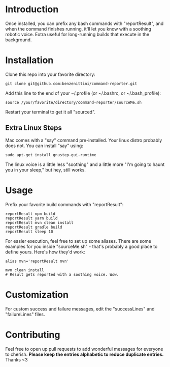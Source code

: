 
# Introduction

Once installed, you can prefix any bash commands with "reportResult", and when the command finishes running, it'll let you know with a soothing robotic voice. Extra useful for long-running builds that execute in the background.

# Installation

Clone this repo into your favorite directory:

```
git clone git@github.com:benzenittini/command-reporter.git
```

Add this line to the end of your ~/.profile (or ~/.bashrc, or ~/.bash_profile):

```
source /your/favorite/directory/command-reporter/sourceMe.sh
```

Restart your terminal to get it all "sourced".

## Extra Linux Steps

Mac comes with a "say" command pre-installed. Your linux distro probably does not. You can install "say" using:

```
sudo apt-get install gnustep-gui-runtime
```

The linux voice is a little less "soothing" and a little more "I'm going to haunt you in your sleep," but hey, still works.

# Usage

Prefix your favorite build commands with "reportResult":

```
reportResult npm build
reportResult yarn build
reportResult mvn clean install
reportResult gradle build
reportResult sleep 10
```

For easier execution, feel free to set up some aliases. There are some examples for you inside "sourceMe.sh" - that's probably a good place to define yours. Here's how they'd work:

```
alias mvn='reportResult mvn'

mvn clean install
# Result gets reported with a soothing voice. Wow.
```

# Customization

For custom success and failure messages, edit the "successLines" and "failureLines" files.

# Contributing

Feel free to open up pull requests to add wonderful messages for everyone to cherish. **Please keep the entries alphabetic to reduce duplicate entries.** Thanks <3

